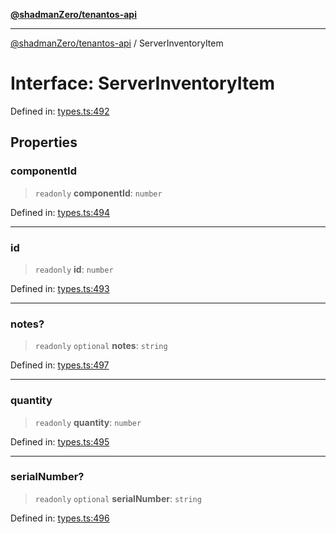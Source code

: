 [**@shadmanZero/tenantos-api**](../README.md)

***

[@shadmanZero/tenantos-api](../globals.md) / ServerInventoryItem

# Interface: ServerInventoryItem

Defined in: [types.ts:492](https://github.com/shadmanZero/tenantos-api/blob/1519ecac4035082956b06ca1cf266b8ad4cc7904/src/types.ts#L492)

## Properties

### componentId

> `readonly` **componentId**: `number`

Defined in: [types.ts:494](https://github.com/shadmanZero/tenantos-api/blob/1519ecac4035082956b06ca1cf266b8ad4cc7904/src/types.ts#L494)

***

### id

> `readonly` **id**: `number`

Defined in: [types.ts:493](https://github.com/shadmanZero/tenantos-api/blob/1519ecac4035082956b06ca1cf266b8ad4cc7904/src/types.ts#L493)

***

### notes?

> `readonly` `optional` **notes**: `string`

Defined in: [types.ts:497](https://github.com/shadmanZero/tenantos-api/blob/1519ecac4035082956b06ca1cf266b8ad4cc7904/src/types.ts#L497)

***

### quantity

> `readonly` **quantity**: `number`

Defined in: [types.ts:495](https://github.com/shadmanZero/tenantos-api/blob/1519ecac4035082956b06ca1cf266b8ad4cc7904/src/types.ts#L495)

***

### serialNumber?

> `readonly` `optional` **serialNumber**: `string`

Defined in: [types.ts:496](https://github.com/shadmanZero/tenantos-api/blob/1519ecac4035082956b06ca1cf266b8ad4cc7904/src/types.ts#L496)

